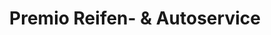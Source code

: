 ---
title: "Premio Reifen- & Autoservice"
url: /ahrensburg/premio-reifen-und-autoservice/
shop: Autowerkstatt
---